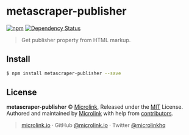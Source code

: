 # metascraper-publisher

[![npm](https://img.shields.io/npm/v/metascraper-publisher.svg?style=flat-square)](https://www.npmjs.com/package/metascraper-publisher)
[![Dependency Status](https://david-dm.org/microlinkhq/metascraper.svg?path=packages/metascraper-publisher&style=flat-square)](https://david-dm.org/microlinkhq/metascraper?path=packages/metascraper-publisher)

> Get publisher property from HTML markup.

## Install

```bash
$ npm install metascraper-publisher --save
```

## License

**metascraper-publisher** © [Microlink](https://microlink.io), Released under the [MIT](https://github.com/microlinkhq/metascraper/blob/master/LICENSE.md) License.<br>
Authored and maintained by [Microlink](https://microlink.io) with help from [contributors](https://github.com/microlinkhq/metascraper/contributors).

> [microlink.io](https://microlink.io) · GitHub [@microlink.io](https://github.com/microlinkhq) · Twitter [@microlinkhq](https://twitter.com/microlinkhq)
